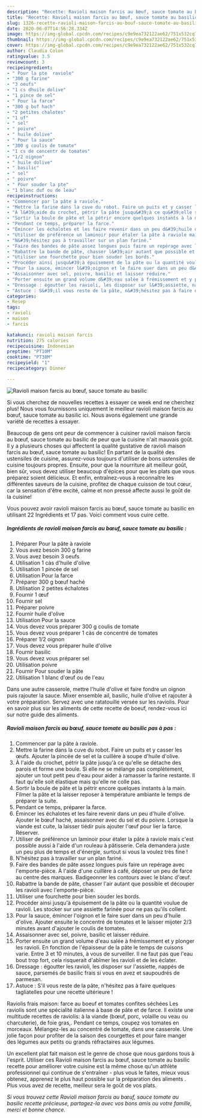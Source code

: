 ```yaml
---
description: "Recette: Ravioli maison farcis au bœuf, sauce tomate au basilic"
title: "Recette: Ravioli maison farcis au bœuf, sauce tomate au basilic"
slug: 1326-recette-ravioli-maison-farcis-au-bouf-sauce-tomate-au-basilic
date: 2020-06-07T14:56:28.334Z
image: https://img-global.cpcdn.com/recipes/c9e9ea732122ae62/751x532cq70/ravioli-maison-farcis-au-boeuf-sauce-tomate-au-basilic-photo-principale-de-la-recette.jpg
thumbnail: https://img-global.cpcdn.com/recipes/c9e9ea732122ae62/751x532cq70/ravioli-maison-farcis-au-boeuf-sauce-tomate-au-basilic-photo-principale-de-la-recette.jpg
cover: https://img-global.cpcdn.com/recipes/c9e9ea732122ae62/751x532cq70/ravioli-maison-farcis-au-boeuf-sauce-tomate-au-basilic-photo-principale-de-la-recette.jpg
author: Claudia Colon
ratingvalue: 3.5
reviewcount: 3
recipeingredient:
- " Pour la pte  raviole"
- "300 g farine"
- "3 oeufs"
- "1 cs dhuile dolive"
- "1 pince de sel"
- " Pour la farce"
- "300 g buf hach"
- "2 petites chalotes"
- "1 uf"
- " sel"
- " poivre"
- " huile dolive"
- " Pour la sauce"
- "300 g coulis de tomate"
- "1 cs de concentr de tomates"
- "1/2 oignon"
- " huile dolive"
- " basilic"
- " sel"
- " poivre"
- " Pour souder la pte"
- "1 blanc duf ou de leau"
recipeinstructions:
- "Commencer par la pâte à raviole."
- "Mettre la farine dans la cuve du robot. Faire un puits et y casser les œufs. Ajouter la pincée de sel et la cuillère à soupe d&#39;huile d&#39;olive."
- "À l&#39;aide du crochet, pétrir la pâte jusqu&#39;à ce qu&#39;elle se détache des parois et forme une boule. Si elle ne se mélange pas complètement, ajouter un tout petit peu d&#39;eau pour aider à ramasser la farine restante. Il faut qu&#39;elle soit élastique mais qu&#39;elle ne colle pas."
- "Sortir la boule de pâte et la pétrir encore quelques instants à la main. Filmer la pâte et la laisser reposer à température ambiante le temps de préparer la suite."
- "Pendant ce temps, préparer la farce."
- "Émincer les échalotes et les faire revenir dans un peu d&#39;huile d&#39;olive. Ajouter le bœuf haché, assaisonner avec du sel et du poivre. Lorsque la viande est cuite, la laisser tiédir puis ajouter l&#39;œuf pour lier la farce. Réserver."
- "Utiliser de préférence un laminoir pour étaler la pâte à raviole mais c&#39;est possible aussi à l&#39;aide d&#39;un rouleau à pâtisserie. Cela demandera juste un peu plus de temps et d&#39;énergie, surtout si vous la voulez très fine !"
- "N&#39;hésitez pas à travailler sur un plan fariné."
- "Faire des bandes de pâte assez longues puis faire un repérage avec l&#39;emporte-pièce. À l&#39;aide d&#39;une cuillère à café, déposer un peu de farce au centre des marques. Badigeonner les contours avec le blanc d&#39;œuf."
- "Rabattre la bande de pâte, chasser l&#39;air autant que possible et découper les ravioli avec l&#39;emporte-pièce."
- "Utiliser une fourchette pour bien souder les bords."
- "Procéder ainsi jusqu&#39;à épuisement de la pâte ou la quantité voulue de ravioli. Les stocker sur une assiette farinée pour ne pas qu&#39;ils collent."
- "Pour la sauce, émincer l&#39;oignon et le faire suer dans un peu d&#39;huile d&#39;olive. Ajouter ensuite le concentré de tomates et le laisser mijoter 2/3 minutes avant d&#39;ajouter le coulis de tomates."
- "Assaisonner avec sel, poivre, basilic et laisser réduire."
- "Porter ensuite un grand volume d&#39;eau salée à frémissement et y plonger les ravioli. En fonction de l&#39;épaisseur de la pâte le temps de cuisons varie. Entre 3 et 10 minutes, à vous de surveiller. Il ne faut pas que l&#39;eau bout trop fort, cela risquerait d&#39;abîmer les ravioli et de les éclater."
- "Dressage : égoutter les ravioli, les disposer sur l&#39;assiette, nappés de sauce, parsemés de basilic frais si vous en avez et saupoudrés de parmesan."
- "Astuce : S&#39;il vous reste de la pâte, n&#39;hésitez pas à faire quelques tagliatelles pour une recette ultérieure !"
categories:
- Resep
tags:
- ravioli
- maison
- farcis

katakunci: ravioli maison farcis 
nutrition: 275 calories
recipecuisine: Indonesian
preptime: "PT10M"
cooktime: "PT38M"
recipeyield: "1"
recipecategory: Dinner

---
```



![Ravioli maison farcis au bœuf, sauce tomate au basilic](https://img-global.cpcdn.com/recipes/c9e9ea732122ae62/751x532cq70/ravioli-maison-farcis-au-boeuf-sauce-tomate-au-basilic-photo-principale-de-la-recette.jpg)

Si vous cherchez de nouvelles recettes à essayer ce week end ne cherchez plus! Nous vous fournissons uniquement le meilleur ravioli maison farcis au bœuf, sauce tomate au basilic ici. Nous avons également une grande variété de recettes à essayer.

Beaucoup de gens ont peur de commencer à cuisiner ravioli maison farcis au bœuf, sauce tomate au basilic de peur que la cuisine n'ait mauvais goût. Il y a plusieurs choses qui affectent la qualité gustative de ravioli maison farcis au bœuf, sauce tomate au basilic! En partant de la qualité des ustensiles de cuisine, assurez-vous toujours d'utiliser de bons ustensiles de cuisine toujours propres. Ensuite, pour que la nourriture ait meilleur goût, bien sûr, vous devez utiliser beaucoup d'épices pour que les plats que vous préparez soient délicieux. Et enfin, entraînez-vous à reconnaître les différentes saveurs de la cuisine, profitez de chaque cuisson de tout cœur, car la sensation d'être excité, calme et non pressé affecte aussi le goût de la cuisine!

<!--inarticleads1-->

Vous pouvez avoir ravioli maison farcis au bœuf, sauce tomate au basilic en utilisant 22 Ingrédients et 17 pas. Voici comment vous cuire cette.

##### Ingrédients de ravioli maison farcis au bœuf, sauce tomate au basilic :

1. Préparer  Pour la pâte à raviole
1. Vous avez besoin 300 g farine
1. Vous avez besoin 3 oeufs
1. Utilisation 1 càs d&#39;huile d&#39;olive
1. Utilisation 1 pincée de sel
1. Utilisation  Pour la farce
1. Préparer 300 g bœuf haché
1. Utilisation 2 petites échalotes
1. Fournir 1 œuf
1. Fournir  sel
1. Préparer  poivre
1. Fournir  huile d&#39;olive
1. Utilisation  Pour la sauce
1. Vous devez vous préparer 300 g coulis de tomate
1. Vous devez vous préparer 1 càs de concentré de tomates
1. Préparer 1/2 oignon
1. Vous devez vous préparer  huile d&#39;olive
1. Fournir  basilic
1. Vous devez vous préparer  sel
1. Utilisation  poivre
1. Fournir  Pour souder la pâte
1. Utilisation 1 blanc d&#39;œuf ou de l&#39;eau


Dans une autre casserole, mettre l&#39;huile d&#39;olive et faire fondre un oignon puis rajouter la sauce. Mixer ensemble ail, basilic, huile d&#39;olive et rajouter à votre préparation. Servez avec une ratatouille versée sur les raviolis. Pour en savoir plus sur les aliments de cette recette de boeuf, rendez-vous ici sur notre guide des aliments. 

<!--inarticleads2-->

##### Ravioli maison farcis au bœuf, sauce tomate au basilic pas à pas :

1. Commencer par la pâte à raviole.
1. Mettre la farine dans la cuve du robot. Faire un puits et y casser les œufs. Ajouter la pincée de sel et la cuillère à soupe d&#39;huile d&#39;olive.
1. À l&#39;aide du crochet, pétrir la pâte jusqu&#39;à ce qu&#39;elle se détache des parois et forme une boule. Si elle ne se mélange pas complètement, ajouter un tout petit peu d&#39;eau pour aider à ramasser la farine restante. Il faut qu&#39;elle soit élastique mais qu&#39;elle ne colle pas.
1. Sortir la boule de pâte et la pétrir encore quelques instants à la main. Filmer la pâte et la laisser reposer à température ambiante le temps de préparer la suite.
1. Pendant ce temps, préparer la farce.
1. Émincer les échalotes et les faire revenir dans un peu d&#39;huile d&#39;olive. Ajouter le bœuf haché, assaisonner avec du sel et du poivre. Lorsque la viande est cuite, la laisser tiédir puis ajouter l&#39;œuf pour lier la farce. Réserver.
1. Utiliser de préférence un laminoir pour étaler la pâte à raviole mais c&#39;est possible aussi à l&#39;aide d&#39;un rouleau à pâtisserie. Cela demandera juste un peu plus de temps et d&#39;énergie, surtout si vous la voulez très fine !
1. N&#39;hésitez pas à travailler sur un plan fariné.
1. Faire des bandes de pâte assez longues puis faire un repérage avec l&#39;emporte-pièce. À l&#39;aide d&#39;une cuillère à café, déposer un peu de farce au centre des marques. Badigeonner les contours avec le blanc d&#39;œuf.
1. Rabattre la bande de pâte, chasser l&#39;air autant que possible et découper les ravioli avec l&#39;emporte-pièce.
1. Utiliser une fourchette pour bien souder les bords.
1. Procéder ainsi jusqu&#39;à épuisement de la pâte ou la quantité voulue de ravioli. Les stocker sur une assiette farinée pour ne pas qu&#39;ils collent.
1. Pour la sauce, émincer l&#39;oignon et le faire suer dans un peu d&#39;huile d&#39;olive. Ajouter ensuite le concentré de tomates et le laisser mijoter 2/3 minutes avant d&#39;ajouter le coulis de tomates.
1. Assaisonner avec sel, poivre, basilic et laisser réduire.
1. Porter ensuite un grand volume d&#39;eau salée à frémissement et y plonger les ravioli. En fonction de l&#39;épaisseur de la pâte le temps de cuisons varie. Entre 3 et 10 minutes, à vous de surveiller. Il ne faut pas que l&#39;eau bout trop fort, cela risquerait d&#39;abîmer les ravioli et de les éclater.
1. Dressage : égoutter les ravioli, les disposer sur l&#39;assiette, nappés de sauce, parsemés de basilic frais si vous en avez et saupoudrés de parmesan.
1. Astuce : S&#39;il vous reste de la pâte, n&#39;hésitez pas à faire quelques tagliatelles pour une recette ultérieure !


Raviolis frais maison: farce au boeuf et tomates confites séchées Les raviolis sont une spécialité italienne à base de pâte et de farce. Il existe une multitude recettes de raviolis: à la viande (bœuf, porc, volaille ou veau ou charcuterie), de foie gras,. Pendant ce temps, coupez vos tomates en morceaux. Mélangez-les au concentré de tomate, dans une casserole. Une jolie façon pour profiter de la saison des courgettes et pour faire manger des légumes aux petits ou grands réfractaires aux légumes. 

<!--inarticleads1-->

<p>
Un excellent plat fait maison est le genre de chose que nous gardons tous à l'esprit. Utiliser ces Ravioli maison farcis au bœuf, sauce tomate au basilic recette pour améliorer votre cuisine est la même chose qu'un athlète professionnel qui continue de s'entraîner - plus vous le faites, mieux vous obtenez, apprenez le plus haut possible sur la préparation des aliments . Plus vous avez de recette, meilleur sera le goût de vos plats.
</p>

<p>
<i>Si vous trouvez cette Ravioli maison farcis au bœuf, sauce tomate au basilic recette précieuse, partagez-la avec vos bons amis ou votre famille, merci et bonne chance.</i>
</p>
